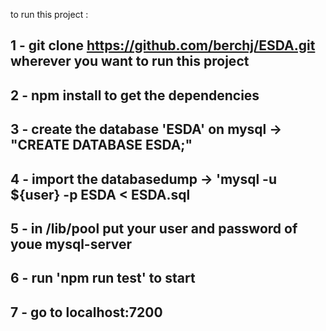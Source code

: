to run this project : 

1 -  git clone https://github.com/berchj/ESDA.git wherever you want to run this project
--
2 -  npm install to get the dependencies
--
3 -  create the database 'ESDA' on mysql -> "CREATE DATABASE ESDA;"
--
4 -  import the databasedump -> 'mysql -u ${user} -p ESDA < ESDA.sql 
--
5 -  in /lib/pool put your user and password of youe mysql-server
--
6 -  run 'npm run test' to start 
--
7 -  go to localhost:7200
--